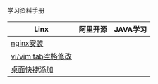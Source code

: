 学习资料手册

| Linx | 阿里开源 | JAVA学习 |
|------|---------|----------|
|[nginx安装](study-notes/linux/nginx.md)|||
|[vi/vim tab空格修改](study-notes/linux/vim.vi.tabl.space.md)|||
|[桌面快捷添加](study-notes/linux/desktop.md)|||
